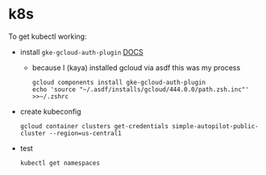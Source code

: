 # k8s

To get kubectl working:

- install `gke-gcloud-auth-plugin`
  [DOCS](https://cloud.google.com/kubernetes-engine/docs/how-to/cluster-access-for-kubectl#install_plugin)

  - because I (kaya) installed gcloud via asdf this was my process

    ``` shell
    gcloud components install gke-gcloud-auth-plugin
    echo 'source "~/.asdf/installs/gcloud/444.0.0/path.zsh.inc"' >>~/.zshrc
    ```

- create kubeconfig

  ``` shell
  gcloud container clusters get-credentials simple-autopilot-public-cluster --region=us-central1
  ```

- test

  ``` shell
  kubectl get namespaces
  ```

